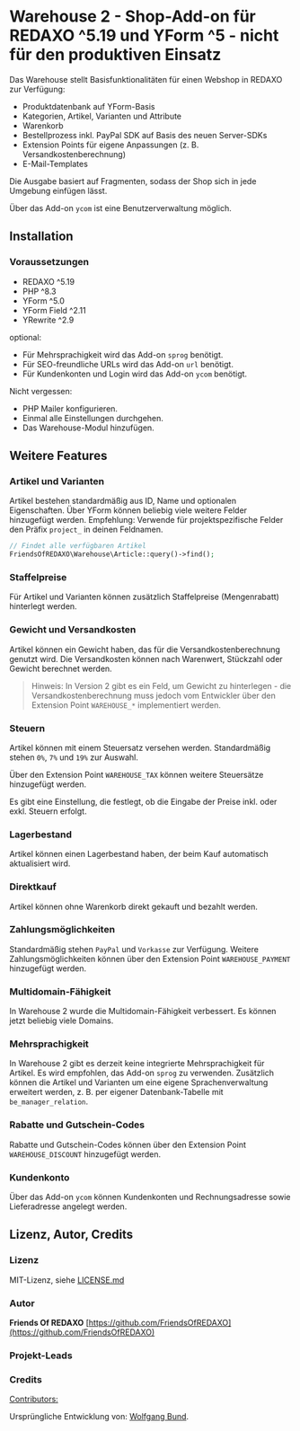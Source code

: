 # Warehouse 2 - Shop-Add-on für REDAXO ^5.19 und YForm ^5 - nicht für den produktiven Einsatz

Das Warehouse stellt Basisfunktionalitäten für einen Webshop in REDAXO zur Verfügung:

* Produktdatenbank auf YForm-Basis
* Kategorien, Artikel, Varianten und Attribute
* Warenkorb
* Bestellprozess inkl. PayPal SDK auf Basis des neuen Server-SDKs
* Extension Points für eigene Anpassungen (z. B. Versandkostenberechnung)
* E-Mail-Templates

Die Ausgabe basiert auf Fragmenten, sodass der Shop sich in jede Umgebung einfügen lässt.

Über das Add-on `ycom` ist eine Benutzerverwaltung möglich.

## Installation

### Voraussetzungen

* REDAXO ^5.19
* PHP ^8.3
* YForm ^5.0
* YForm Field ^2.11
* YRewrite ^2.9

optional:

* Für Mehrsprachigkeit wird das Add-on `sprog` benötigt.
* Für SEO-freundliche URLs wird das Add-on `url` benötigt.
* Für Kundenkonten und Login wird das Add-on `ycom` benötigt.

Nicht vergessen:

* PHP Mailer konfigurieren.
* Einmal alle Einstellungen durchgehen.
* Das Warehouse-Modul hinzufügen.

## Weitere Features

### Artikel und Varianten

Artikel bestehen standardmäßig aus ID, Name und optionalen Eigenschaften. Über YForm können beliebig viele weitere Felder hinzugefügt werden. Empfehlung: Verwende für projektspezifische Felder den Präfix `project_` in deinen Feldnamen.

```php
// Findet alle verfügbaren Artikel
FriendsOfREDAXO\Warehouse\Article::query()->find();
```

### Staffelpreise

Für Artikel und Varianten können zusätzlich Staffelpreise (Mengenrabatt) hinterlegt werden.

### Gewicht und Versandkosten

Artikel können ein Gewicht haben, das für die Versandkostenberechnung genutzt wird. Die Versandkosten können nach Warenwert, Stückzahl oder Gewicht berechnet werden.

> Hinweis: In Version 2 gibt es ein Feld, um Gewicht zu hinterlegen - die Versandkostenberechnung muss jedoch vom Entwickler über den Extension Point `WAREHOUSE_*` implementiert werden.

### Steuern

Artikel können mit einem Steuersatz versehen werden. Standardmäßig stehen `0%`, `7%` und `19%` zur Auswahl.

Über den Extension Point `WAREHOUSE_TAX` können weitere Steuersätze hinzugefügt werden.

Es gibt eine Einstellung, die festlegt, ob die Eingabe der Preise inkl. oder exkl. Steuern erfolgt.

### Lagerbestand

Artikel können einen Lagerbestand haben, der beim Kauf automatisch aktualisiert wird.

### Direktkauf

Artikel können ohne Warenkorb direkt gekauft und bezahlt werden.

### Zahlungsmöglichkeiten

Standardmäßig stehen `PayPal` und `Vorkasse` zur Verfügung. Weitere Zahlungsmöglichkeiten können über den Extension Point `WAREHOUSE_PAYMENT` hinzugefügt werden.

### Multidomain-Fähigkeit

In Warehouse 2 wurde die Multidomain-Fähigkeit verbessert. Es können jetzt beliebig viele Domains.

### Mehrsprachigkeit

In Warehouse 2 gibt es derzeit keine integrierte Mehrsprachigkeit für Artikel. Es wird empfohlen, das Add-on `sprog` zu verwenden. Zusätzlich können die Artikel und Varianten um eine eigene Sprachenverwaltung erweitert werden, z. B. per eigener Datenbank-Tabelle mit `be_manager_relation`.

### Rabatte und Gutschein-Codes

Rabatte und Gutschein-Codes können über den Extension Point `WAREHOUSE_DISCOUNT` hinzugefügt werden.

### Kundenkonto

Über das Add-on `ycom` können Kundenkonten und Rechnungsadresse sowie Lieferadresse angelegt werden.

## Lizenz, Autor, Credits

### Lizenz

MIT-Lizenz, siehe [LICENSE.md](https://github.com/FriendsOfREDAXO/warehouse/blob/main/LICENSE.md)

### Autor

**Friends Of REDAXO**
[https://github.com/FriendsOfREDAXO](https://github.com/FriendsOfREDAXO)

### Projekt-Leads

### Credits

[Contributors:](https://github.com/FriendsOfREDAXO/consent_manager/graphs/contributors)

Ursprüngliche Entwicklung von: [Wolfgang Bund](https://github.com/dtpop).
